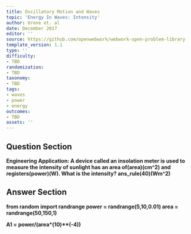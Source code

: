```yaml
---
title: Oscillatory Motion and Waves
topic: 'Energy In Waves: Intensity'
author: Urone et. al
date: December 2017
editor: ''
source: https://github.com/openwebwork/webwork-open-problem-library
template_version: 1.1
type: ''
difficulty:
- TBD
randomization:
- TBD
taxonomy:
- TBD
tags:
- waves
- power
- energy
outcomes:
- TBD
assets: ''
---
```


## Question Section 

<b>
Engineering Application: A device called an insolation meter is used to measure the intensity of sunlight has an area of(area)(cm^2) and registers(power)(W). What is the intensity?
ans_rule(40)(Wm^2)



## Answer Section

from random import randrange
power = randrange(5,10,0.01)
area = randrange(50,150,1)

A1 = power/(area*(10)**(-4))
